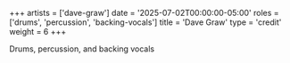 +++
artists = ['dave-graw']
date = '2025-07-02T00:00:00-05:00'
roles = ['drums', 'percussion', 'backing-vocals']
title = 'Dave Graw'
type = 'credit'
weight = 6
+++

Drums, percussion, and backing vocals
